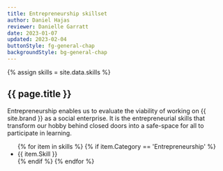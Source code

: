 ```yaml
---
title: Entrepreneurship skillset
author: Daniel Hajas
reviewer: Danielle Garratt
date: 2023-01-07
updated: 2023-02-04
buttonStyle: fg-general-chap
backgroundStyle: bg-general-chap
---
```


{% assign skills = site.data.skills %}

## {{ page.title }}

Entrepreneurship enables us to evaluate the viability of working on {{ site.brand }} as a social enterprise. It is the entrepreneurial skills that transform our hobby behind closed doors into a safe-space for all to participate in learning. 

<ul id="entrepreneurship">
{% for item in skills %}
{% if item.Category == 'Entrepreneurship' %}
<li>
{{ item.Skill }}
</li>
{% endif %}
{% endfor %}
</ul>
